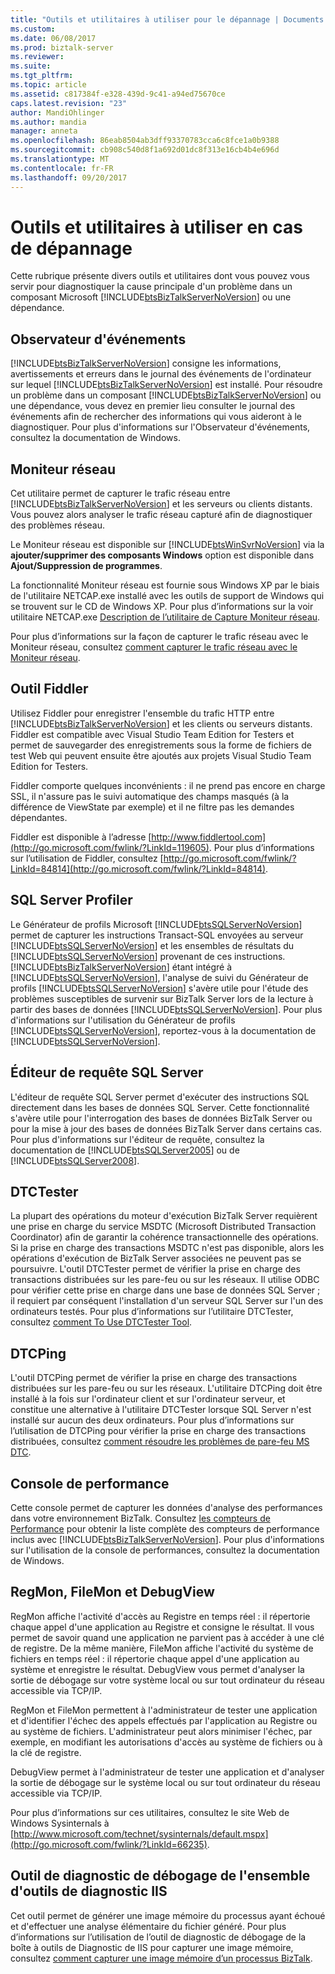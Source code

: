 ```yaml
---
title: "Outils et utilitaires à utiliser pour le dépannage | Documents Microsoft"
ms.custom: 
ms.date: 06/08/2017
ms.prod: biztalk-server
ms.reviewer: 
ms.suite: 
ms.tgt_pltfrm: 
ms.topic: article
ms.assetid: c817384f-e328-439d-9c41-a94ed75670ce
caps.latest.revision: "23"
author: MandiOhlinger
ms.author: mandia
manager: anneta
ms.openlocfilehash: 86eab8504ab3dff93370783cca6c8fce1a0b9388
ms.sourcegitcommit: cb908c540d8f1a692d01dc8f313e16cb4b4e696d
ms.translationtype: MT
ms.contentlocale: fr-FR
ms.lasthandoff: 09/20/2017
---
```

# <a name="tools-and-utilities-to-use-for-troubleshooting"></a>Outils et utilitaires à utiliser en cas de dépannage
Cette rubrique présente divers outils et utilitaires dont vous pouvez vous servir pour diagnostiquer la cause principale d'un problème dans un composant Microsoft [!INCLUDE[btsBizTalkServerNoVersion](../includes/btsbiztalkservernoversion-md.md)] ou une dépendance.  
  
## <a name="event-viewer"></a>Observateur d'événements  
 [!INCLUDE[btsBizTalkServerNoVersion](../includes/btsbiztalkservernoversion-md.md)] consigne les informations, avertissements et erreurs dans le journal des événements de l'ordinateur sur lequel [!INCLUDE[btsBizTalkServerNoVersion](../includes/btsbiztalkservernoversion-md.md)] est installé. Pour résoudre un problème dans un composant [!INCLUDE[btsBizTalkServerNoVersion](../includes/btsbiztalkservernoversion-md.md)] ou une dépendance, vous devez en premier lieu consulter le journal des événements afin de rechercher des informations qui vous aideront à le diagnostiquer. Pour plus d'informations sur l'Observateur d'événements, consultez la documentation de Windows.  
  
## <a name="network-monitor"></a>Moniteur réseau  
 Cet utilitaire permet de capturer le trafic réseau entre [!INCLUDE[btsBizTalkServerNoVersion](../includes/btsbiztalkservernoversion-md.md)] et les serveurs ou clients distants. Vous pouvez alors analyser le trafic réseau capturé afin de diagnostiquer des problèmes réseau.  
  
 Le Moniteur réseau est disponible sur [!INCLUDE[btsWinSvrNoVersion](../includes/btswinsvrnoversion-md.md)] via la **ajouter/supprimer des composants Windows** option est disponible dans **Ajout/Suppression de programmes**.  
  
 La fonctionnalité Moniteur réseau est fournie sous Windows XP par le biais de l'utilitaire NETCAP.exe installé avec les outils de support de Windows qui se trouvent sur le CD de Windows XP. Pour plus d’informations sur la voir utilitaire NETCAP.exe [Description de l’utilitaire de Capture Moniteur réseau](http://go.microsoft.com/fwlink/?LinkId=66227).  
  
 Pour plus d’informations sur la façon de capturer le trafic réseau avec le Moniteur réseau, consultez [comment capturer le trafic réseau avec le Moniteur réseau](http://go.microsoft.com/fwlink/?LinkId=66230).  
  
## <a name="fiddler-tool"></a>Outil Fiddler  
 Utilisez Fiddler pour enregistrer l'ensemble du trafic HTTP entre [!INCLUDE[btsBizTalkServerNoVersion](../includes/btsbiztalkservernoversion-md.md)] et les clients ou serveurs distants. Fiddler est compatible avec Visual Studio Team Edition for Testers et permet de sauvegarder des enregistrements sous la forme de fichiers de test Web qui peuvent ensuite être ajoutés aux projets Visual Studio Team Edition for Testers.  
  
 Fiddler comporte quelques inconvénients : il ne prend pas encore en charge SSL, il n'assure pas le suivi automatique des champs masqués (à la différence de ViewState par exemple) et il ne filtre pas les demandes dépendantes.  
  
 Fiddler est disponible à l’adresse [http://www.fiddlertool.com](http://go.microsoft.com/fwlink/?LinkId=119605). Pour plus d’informations sur l’utilisation de Fiddler, consultez [http://go.microsoft.com/fwlink/?LinkId=84814](http://go.microsoft.com/fwlink/?LinkId=84814).  
  
## <a name="sql-server-profiler"></a>SQL Server Profiler  
 Le Générateur de profils Microsoft [!INCLUDE[btsSQLServerNoVersion](../includes/btssqlservernoversion-md.md)] permet de capturer les instructions Transact-SQL envoyées au serveur [!INCLUDE[btsSQLServerNoVersion](../includes/btssqlservernoversion-md.md)] et les ensembles de résultats du [!INCLUDE[btsSQLServerNoVersion](../includes/btssqlservernoversion-md.md)] provenant de ces instructions. [!INCLUDE[btsBizTalkServerNoVersion](../includes/btsbiztalkservernoversion-md.md)] étant intégré à [!INCLUDE[btsSQLServerNoVersion](../includes/btssqlservernoversion-md.md)], l'analyse de suivi du Générateur de profils [!INCLUDE[btsSQLServerNoVersion](../includes/btssqlservernoversion-md.md)] s'avère utile pour l'étude des problèmes susceptibles de survenir sur BizTalk Server lors de la lecture à partir des bases de données [!INCLUDE[btsSQLServerNoVersion](../includes/btssqlservernoversion-md.md)]. Pour plus d'informations sur l'utilisation du Générateur de profils [!INCLUDE[btsSQLServerNoVersion](../includes/btssqlservernoversion-md.md)], reportez-vous à la documentation de [!INCLUDE[btsSQLServerNoVersion](../includes/btssqlservernoversion-md.md)].  
  
## <a name="sql-server-query-editor"></a>Éditeur de requête SQL Server  
 L'éditeur de requête SQL Server permet d'exécuter des instructions SQL directement dans les bases de données SQL Server. Cette fonctionnalité s'avère utile pour l'interrogation des bases de données BizTalk Server ou pour la mise à jour des bases de données BizTalk Server dans certains cas. Pour plus d'informations sur l'éditeur de requête, consultez la documentation de [!INCLUDE[btsSQLServer2005](../includes/btssqlserver2005-md.md)] ou de [!INCLUDE[btsSQLServer2008](../includes/btssqlserver2008-md.md)].  
  
## <a name="dtctester"></a>DTCTester  
 La plupart des opérations du moteur d'exécution BizTalk Server requièrent une prise en charge du service MSDTC (Microsoft Distributed Transaction Coordinator) afin de garantir la cohérence transactionnelle des opérations. Si la prise en charge des transactions MSDTC n'est pas disponible, alors les opérations d'exécution de BizTalk Server associées ne peuvent pas se poursuivre. L'outil DTCTester permet de vérifier la prise en charge des transactions distribuées sur les pare-feu ou sur les réseaux. Il utilise ODBC pour vérifier cette prise en charge dans une base de données SQL Server ; il requiert par conséquent l'installation d'un serveur SQL Server sur l'un des ordinateurs testés. Pour plus d’informations sur l’utilitaire DTCTester, consultez [comment To Use DTCTester Tool](http://support.microsoft.com/kb/293799).  
  
## <a name="dtcping"></a>DTCPing  
 L'outil DTCPing permet de vérifier la prise en charge des transactions distribuées sur les pare-feu ou sur les réseaux. L'utilitaire DTCPing doit être installé à la fois sur l'ordinateur client et sur l'ordinateur serveur, et constitue une alternative à l'utilitaire DTCTester lorsque SQL Server n'est installé sur aucun des deux ordinateurs. Pour plus d’informations sur l’utilisation de DTCPing pour vérifier la prise en charge des transactions distribuées, consultez [comment résoudre les problèmes de pare-feu MS DTC](http://go.microsoft.com/fwlink/?LinkId=61915).  
  
## <a name="performance-console"></a>Console de performance  
 Cette console permet de capturer les données d'analyse des performances dans votre environnement BizTalk. Consultez [les compteurs de Performance](../core/performance-counters.md) pour obtenir la liste complète des compteurs de performance inclus avec [!INCLUDE[btsBizTalkServerNoVersion](../includes/btsbiztalkservernoversion-md.md)]. Pour plus d'informations sur l'utilisation de la console de performances, consultez la documentation de Windows.  
  
## <a name="regmon-filemon-and-debugview"></a>RegMon, FileMon et DebugView  
 RegMon affiche l'activité d'accès au Registre en temps réel : il répertorie chaque appel d'une application au Registre et consigne le résultat. Il vous permet de savoir quand une application ne parvient pas à accéder à une clé de registre. De la même manière, FileMon affiche l'activité du système de fichiers en temps réel : il répertorie chaque appel d'une application au système et enregistre le résultat. DebugView vous permet d'analyser la sortie de débogage sur votre système local ou sur tout ordinateur du réseau accessible via TCP/IP.  
  
 RegMon et FileMon permettent à l'administrateur de tester une application et d'identifier l'échec des appels effectués par l'application au Registre ou au système de fichiers. L'administrateur peut alors minimiser l'échec, par exemple, en modifiant les autorisations d'accès au système de fichiers ou à la clé de registre.  
  
 DebugView permet à l'administrateur de tester une application et d'analyser la sortie de débogage sur le système local ou sur tout ordinateur du réseau accessible via TCP/IP.  
  
 Pour plus d’informations sur ces utilitaires, consultez le site Web de Windows Sysinternals à [http://www.microsoft.com/technet/sysinternals/default.mspx](http://go.microsoft.com/fwlink/?LinkId=66235).  
  
## <a name="debug-diagnostics-tool-of-the-iis-diagnostics-toolkit"></a>Outil de diagnostic de débogage de l'ensemble d'outils de diagnostic IIS  
 Cet outil permet de générer une image mémoire du processus ayant échoué et d'effectuer une analyse élémentaire du fichier généré. Pour plus d’informations sur l’utilisation de l’outil de diagnostic de débogage de la boîte à outils de Diagnostic de IIS pour capturer une image mémoire, consultez [comment capturer une image mémoire d’un processus BizTalk](../core/how-to-capture-a-memory-dump-of-a-biztalk-process.md).